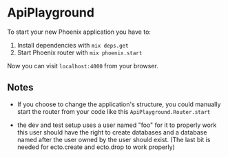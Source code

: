 # ApiPlayground

To start your new Phoenix application you have to:

1. Install dependencies with `mix deps.get`
2. Start Phoenix router with `mix phoenix.start`

Now you can visit `localhost:4000` from your browser.


## Notes

* If you choose to change the application's structure, you could manually start the router from your code like this `ApiPlayground.Router.start`

* the dev and test setup uses a user named "foo" for it to properly work this
user should have the right to create databases and a database named after the
user owned by the user should exist.
(The last bit is needed for ecto.create and ecto.drop to work properly)

